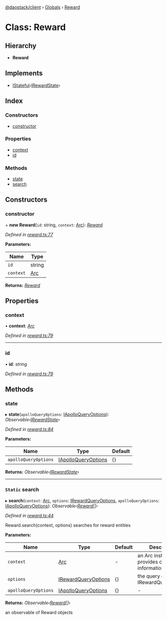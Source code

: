 [@daostack/client](../README.md) › [Globals](../globals.md) › [Reward](reward.md)

# Class: Reward

## Hierarchy

* **Reward**

## Implements

* [IStateful](../interfaces/istateful.md)‹[IRewardState](../interfaces/irewardstate.md)›

## Index

### Constructors

* [constructor](reward.md#constructor)

### Properties

* [context](reward.md#context)
* [id](reward.md#id)

### Methods

* [state](reward.md#state)
* [search](reward.md#static-search)

## Constructors

###  constructor

\+ **new Reward**(`id`: string, `context`: [Arc](arc.md)): *[Reward](reward.md)*

*Defined in [reward.ts:77](https://github.com/daostack/client/blob/0eadcce/src/reward.ts#L77)*

**Parameters:**

Name | Type |
------ | ------ |
`id` | string |
`context` | [Arc](arc.md) |

**Returns:** *[Reward](reward.md)*

## Properties

###  context

• **context**: *[Arc](arc.md)*

*Defined in [reward.ts:79](https://github.com/daostack/client/blob/0eadcce/src/reward.ts#L79)*

___

###  id

• **id**: *string*

*Defined in [reward.ts:79](https://github.com/daostack/client/blob/0eadcce/src/reward.ts#L79)*

## Methods

###  state

▸ **state**(`apolloQueryOptions`: [IApolloQueryOptions](../interfaces/iapolloqueryoptions.md)): *Observable‹[IRewardState](../interfaces/irewardstate.md)›*

*Defined in [reward.ts:84](https://github.com/daostack/client/blob/0eadcce/src/reward.ts#L84)*

**Parameters:**

Name | Type | Default |
------ | ------ | ------ |
`apolloQueryOptions` | [IApolloQueryOptions](../interfaces/iapolloqueryoptions.md) |  {} |

**Returns:** *Observable‹[IRewardState](../interfaces/irewardstate.md)›*

___

### `Static` search

▸ **search**(`context`: [Arc](arc.md), `options`: [IRewardQueryOptions](../interfaces/irewardqueryoptions.md), `apolloQueryOptions`: [IApolloQueryOptions](../interfaces/iapolloqueryoptions.md)): *Observable‹[Reward](reward.md)[]›*

*Defined in [reward.ts:44](https://github.com/daostack/client/blob/0eadcce/src/reward.ts#L44)*

Reward.search(context, options) searches for reward entities

**Parameters:**

Name | Type | Default | Description |
------ | ------ | ------ | ------ |
`context` | [Arc](arc.md) | - | an Arc instance that provides connection information |
`options` | [IRewardQueryOptions](../interfaces/irewardqueryoptions.md) |  {} | the query options, cf. IRewardQueryOptions |
`apolloQueryOptions` | [IApolloQueryOptions](../interfaces/iapolloqueryoptions.md) |  {} | - |

**Returns:** *Observable‹[Reward](reward.md)[]›*

an observable of Reward objects
